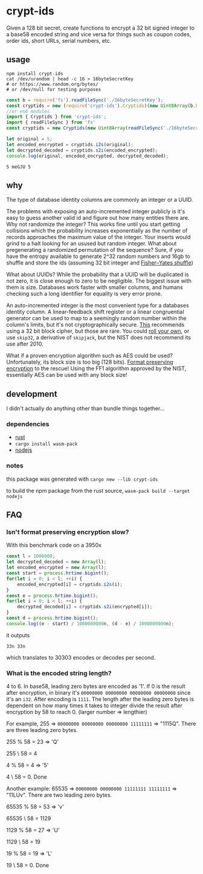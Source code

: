# crypt-ids
Given a 128 bit secret, create functions to encrypt a 32 bit signed integer to a base58 encoded string and vice versa for things such as coupon codes, order ids, short URLs, serial numbers, etc.
## usage
```shell
npm install crypt-ids
cat /dev/urandom | head -c 16 > 16byteSecretKey
# or https://www.random.org/bytes/
# or /dev/null for testing purposes
```
```js
const b = require('fs').readFileSync('./16byteSecretKey');
const cryptids = new (require('crypt-ids').Cryptids)(new Uint8Array(b.buffer, b.byteOffset, b.byteLength));
//or es6 modules
import { Cryptids } from 'crypt-ids';
import { readFileSync } from 'fs'
const cryptids = new Cryptids(new Uint8Array(readFileSync('./16byteSecretKey')));

let original = 5;
let encoded_encrypted = cryptids.i2s(original);
let decrypted_decoded = cryptids.s2i(encoded_encrypted);
console.log(original, encoded_encrypted, decrypted_decoded);
```
```
5 meGJU 5
```
## why
The type of database identity columns are commonly an integer or a UUID.

The problems with exposing an auto-incremented integer publicly is it's easy to guess another valid id and figure out how many entities there are. Why not randomize the integer? This works fine until you start getting collisions which the probability increases exponentially as the number of records approaches the maximum value of the integer. Your inserts would grind to a halt looking for an usused but random integer. What about pregenerating a randomized permutation of the sequence? Sure, if you have the entropy available to generate 2^32 random numbers and 16gb to shuffle and store the ids (assuming 32 bit integer and [Fisher–Yates shuffle](https://en.wikipedia.org/wiki/Fisher%E2%80%93Yates_shuffle))

What about UUIDs? While the probability that a UUID will be duplicated is not zero, it is close enough to zero to be negligible. The biggest issue with them is size. Databases work faster with smaller columns, and humans checking such a long identifier for equality is very error prone.

An auto-incremented integer is the most convenient type for a databases identity column. A linear-feedback shift register or a linear congruential generator can be used to map to a seemingly random number within the column's limits, but it's not cryptographically secure. [This](https://stackoverflow.com/a/3156231/1201238) recommends using a 32 bit block cipher, but those are rare. You could [roll your own](https://security.stackexchange.com/q/18197/123140), or use `skip32`, a derivative of `skipjack`, but the NIST does not recommend its use after 2010.

What if a proven encryption algorithm such as AES could be used? Unfortunately, its block size is too big (128 bits). [Format preserving encryption](https://en.wikipedia.org/wiki/Format-preserving_encryption) to the rescue! Using the FF1 algorithm approved by the NIST, essentially AES can be used with any block size! 
## development
I didn't actually do anything other than bundle things together...
### dependencies
* [rust](https://rustup.rs/)
* `cargo install wasm-pack`
* [nodejs](https://nodejs.org/)

### notes
this package was generated with `cargo new --lib crypt-ids`

to build the npm package from the rust source, `wasm-pack build --target nodejs`

## FAQ
### Isn't format preserving encryption slow?
With this benchmark code on a 3950x
```js
const l = 1000000;
let decrypted_decoded = new Array(l);
let encoded_encrypted = new Array(l);
const start = process.hrtime.bigint();
for(let i = 0; i < l; ++i) {
    encoded_encrypted[i] = cryptids.i2s(i);
}
const e = process.hrtime.bigint();
for(let i = 0; i < l; ++i) {
    decrypted_decoded[i] = cryptids.s2i(encrypted[i]);
}
const d = process.hrtime.bigint();
console.log((e - start) / 1000000000n, (d - e) / 1000000000n);
```
it outputs
```
33n 33n
```
which translates to 30303 encodes or decodes per second.
### What is the encoded string length?
4 to 6. In base58, leading zero bytes are encoded as '1'. If 0 is the result after encryption, in binary it's `00000000 00000000 00000000 00000000` since it's an `i32`. After encoding is `1111`. The length after the leading zero bytes is dependent on how many times it takes to integer divide the result after encryption by 58 to reach 0. (larger number => lengthier)

For example, 255 => `00000000 00000000 00000000 11111111` => "1115Q". There are three leading zero bytes.

255 % 58 = 23 => 'Q'

255 \ 58 = 4

4 % 58 = 4 => '5'

4 \ 58 = 0. Done

Another example: 65535 => `00000000 00000000 11111111 11111111` => "11LUv". There are two leading zero bytes.

65535 % 58 = 53 => 'v'

65535 \ 58 = 1129

1129 % 58 = 27 => 'U'

1129 \ 58 = 19

19 % 58 = 19 => 'L'

19 \ 58 = 0. Done
